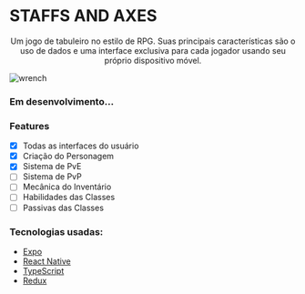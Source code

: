 # STAFFS AND AXES

<p align="center">
  Um jogo de tabuleiro no estilo de RPG. Suas principais características são o uso de
  dados e uma interface exclusiva para cada jogador usando seu próprio dispositivo móvel.
</p>

![wrench](assets/wrench.png=80x80)
### Em desenvolvimento... 

### Features

- [x] Todas as interfaces do usuário
- [x] Criação do Personagem
- [x] Sistema de PvE
- [ ] Sistema de PvP
- [ ] Mecânica do Inventário
- [ ] Habilidades das Classes
- [ ] Passivas das Classes

### Tecnologias usadas:

- [Expo](https://expo.io/)
- [React Native](https://reactnative.dev/)
- [TypeScript](https://www.typescriptlang.org/)
- [Redux](https://redux.js.org/)
